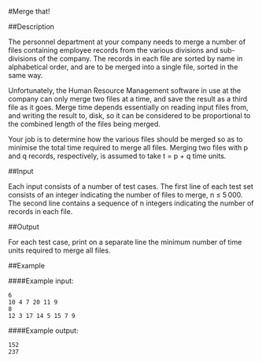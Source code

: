 #Merge that! 

##Description

The personnel department at your company needs to merge a number of files containing employee records from the various divisions and sub-divisions of the company. The records in each file are sorted by name in alphabetical order, and are to be merged into a single file, sorted in the same way.

Unfortunately, the Human Resource Management software in use at the company can only merge two files at a time, and save the result as a third file as it goes. Merge time depends essentially on reading input files from, and writing the result to, disk, so it can be considered to be proportional to the combined length of the files being merged.

Your job is to determine how the various files should be merged so as to minimise the total time required to merge all files. Merging two files with p and q records, respectively, is assumed to take t = p + q time units.

##Input

Each input consists of a number of test cases. The first line of each test set consists of an integer indicating the number of files to merge, n ≤ 5 000. The second line contains a sequence of n integers indicating the number of records in each file. 

##Output

For each test case, print on a separate line the minimum number of time units required to merge all files.

##Example

####Example input:

    6
    10 4 7 20 11 9
    8
    12 3 17 14 5 15 7 9

####Example output:

    152
    237
